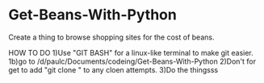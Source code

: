 # Get-Beans-With-Python
Create a thing to browse shopping sites for the cost of beans. 

HOW TO DO
1)Use "GIT BASH" for a linux-like terminal to make git easier. 
1b)go to /d/paulc/Documents/codeing/Get-Beans-With-Python
2)Don't for get to add "git clone <project address>" to any cloen attempts.
3)Do the thingsss



